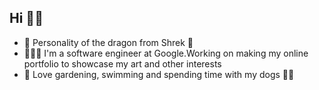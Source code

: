 ## Hi 👹👋

<!--
**radhikabhati/radhikabhati** is a ✨ _special_ ✨ repository because its `README.md` (this file) appears on your GitHub profile.

Here are some ideas to get you started:
-->
- 🐉 Personality of the dragon from Shrek 🐲
- 👩🏻‍💻 I'm a software engineer at Google.Working on making my online portfolio to showcase my art and other interests
- 🌱 Love gardening, swimming and spending time with my dogs 🐶🐶




